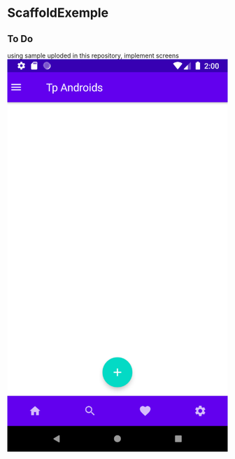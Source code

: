 # ScaffoldExemple
## To Do
using sample uploded in this repository, implement screens 
![screen1](https://github.com/mouniraz/ScaffoldExemple/blob/main/Screenshot_1.png)
